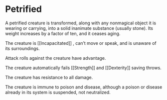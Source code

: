 # Petrified

A petrified creature is transformed, along with any nonmagical object it is wearing or carrying, into a solid inanimate substance (usually stone). Its weight increases by a factor of ten, and it ceases aging.

The creature is [[Incapacitated]] , can’t move or speak, and is unaware of its surroundings.

Attack rolls against the creature have advantage.

The creature automatically fails [[Strength]] and [[Dexterity]] saving throws.

The creature has resistance to all damage.

The creature is immune to poison and disease, although a poison or disease already in its system is suspended, not neutralized.

